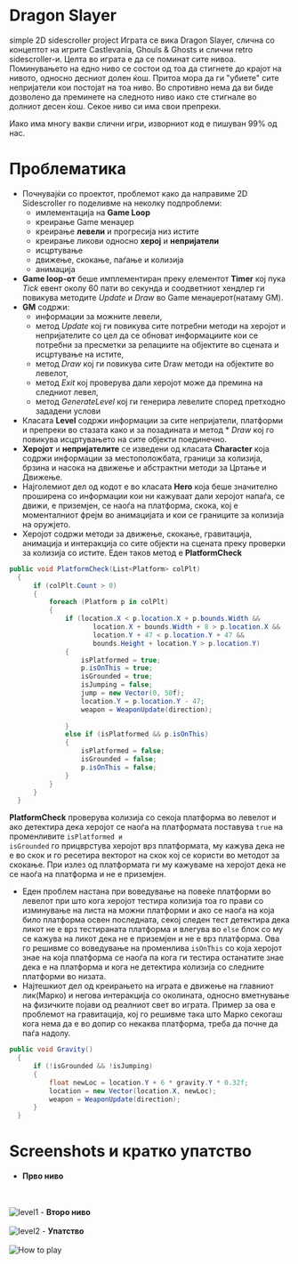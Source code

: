 # Dragon Slayer
simple 2D sidescroller project
Играта се вика Dragon Slayer, слична со концептот на игрите Castlevania, Ghouls & Ghosts и слични retro sidescroller-и. Целта во играта е да се поминат сите нивоа. Поминувањето на едно ниво се состои од тоа да стигнете до крајот на нивото, односно десниот долен ќош. Притоа мора да ги "убиете" сите непријатели кои постојат на тоа ниво. Во спротивно нема да ви биде дозволено да преминете на следното ниво иако сте стигнале во долниот десен ќош. Секое ниво си има свои препреки.

Иако има многу вакви слични игри, изворниот код е пишуван 99% од нас.

# Проблематика
- Почнувајќи со проектот, проблемот како да направиме 2D Sidescroller го поделивме на неколку подпроблеми:
  - имлементација на **Game Loop**
  - креирање Game менаџер
  - креирање **левели** и прогресија низ истите
  - креирање ликови односно **херој** и **непријатели**
  - исцртување
  - движење, скокање, паѓање и колизија
  - анимација
- **Game loop-от** беше имплементиран преку елементот **Timer** кој пука *Tick* евент околу 60 пати во секунда и соодветниот      хендлер ги повикува методите *Update* и *Draw* во Game менаџерот(натаму GM).
- **GM** содржи:
  - информации за можните левели,
  - метод *Update* кој ги повикува сите потребни методи на херојот и непријателите со   цел да се обноват информациите кои се     потребни за пресметки за релациите на објектите во сцената и исцртување на истите,
  - метод *Draw* кој ги повикува сите Draw методи на објектите во левелот,
  - метод *Exit* кој проверува дали херојот може да премина на следниот левел,
  - метод *GenerateLevel* кој ги генерира левелите според претходно зададени услови
- Класата **Level** содржи информации за сите непријатели, платформи и препреки во стазата како и за позадината и метод   *    *Draw* кој го повикува исцртувањето на сите објекти поединечно.
- **Херојот** и **непријателите** се изведени од класата **Character** која содржи информации за местоположбата, граници за    колизија, брзина и насока на движење и абстрактни методи за Цртање и Движење.
- Најголемиот дел од кодот е во класата **Hero** која беше значително проширена со информации кои ни кажуваат дали херојот     напаѓа, се движи, е приземјен, се наоѓа на платформа, скока, кој е моменталниот фрејм во анимацијата и кои се границите за   колизија на оружјето.
- Херојот содржи методи за движење, скокање, гравитација, анимација и интеракција со сите објекти на сцената преку проверки    за колизија со истите. Еден таков метод е **PlatformCheck**
``` csharp
public void PlatformCheck(List<Platform> colPlt)
  {
      if (colPlt.Count > 0)
      {
          foreach (Platform p in colPlt)
          {
              if (location.X < p.location.X + p.bounds.Width &&
                     location.X + bounds.Width + 8 > p.location.X &&
                     location.Y + 47 < p.location.Y + 47 &&
                     bounds.Height + location.Y > p.location.Y)
              {
                  isPlatformed = true;
                  p.isOnThis = true;
                  isGrounded = true;
                  isJumping = false;
                  jump = new Vector(0, 50f);
                  location.Y = p.location.Y - 47;
                  weapon = WeaponUpdate(direction);
                  
              }
              else if (isPlatformed && p.isOnThis)
              {
                  isPlatformed = false;
                  isGrounded = false;
                  p.isOnThis = false;
              }
          }
      }
  }
```
  **PlatformCheck** проверува колизија со секоја платформа во левелот и ако детектира дека херојот се наоѓа на платформата     поставува <code>true</code> на променливите <code>isPlatformed и isGrounded</code> го прицврстува херојот врз платформата,   му кажува дека не е во скок и го ресетира векторот на скок кој се користи во методот за скокање.
  При излез од платформата ги му кажуваме на херојот дека не се наоѓа на платформа и не е приземјен.
- Еден проблем настана при воведување на повеќе платформи во левелот при што кога херојот тестира колизија тоа го прави со     изминување на листа на можни платформи и ако се наоѓа на која било платформа освен последната, секој следен тест детектира   дека ликот не е врз тестираната платформа и влегува во <code>else</code> блок со му се кажува на ликот дека не е приземјен   и не е врз платформа. Ова го решивме со воведување на променлива <code>isOnThis</code> со која херојот знае на која          платформа се наоѓа па кога ги тестира останатите знае дека е на платформа и кога не детектира колизија со следните           платформи во низата. 
- Најтешкиот дел од креирањето на играта е движење на главниот лик(Марко) и негова интеракција со околината, односно           вметнување на физичките појави од реалниот свет во играта. Пример за ова е проблемот на гравитација, кој го решивме така     што Марко секогаш кога нема да е во допир со некаква платформа, треба да почне да паѓа надолу.
``` csharp
public void Gravity()
  {
      if (!isGrounded && !isJumping)
      {
          float newLoc = location.Y + 6 * gravity.Y * 0.32f;
          location = new Vector(location.X, newLoc);
          weapon = WeaponUpdate(direction);
      }
  }
```
# Screenshots и кратко упатство
- <b>Прво ниво</b>
</br>
</br>
<img src="http://puu.sh/hIGB7/5a341a8bfe.png" alt="level1" />
- <b>Второ ниво</b>
</br>
</br>
<img src="http://puu.sh/hIGzG/392c66ca15.png" alt="level2" />
- <b>Упатство</b>
</br>
</br>
<img src="http://puu.sh/hIGyp/21467f5fa9.png" alt="How to play" />
